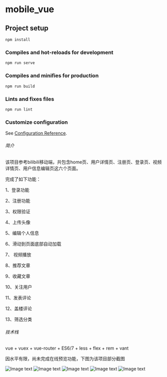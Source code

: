 # mobile_vue

## Project setup
```
npm install
```

### Compiles and hot-reloads for development
```
npm run serve
```

### Compiles and minifies for production
```
npm run build
```

### Lints and fixes files
```
npm run lint
```

### Customize configuration
See [Configuration Reference](https://cli.vuejs.org/config/).

###### 简介

该项目参考bilibili移动端，共包含home页、用户详情页、注册页、登录页、视频详情页、用户信息编辑页这六个页面。

完成了如下功能：

1、登录功能

2、注册功能

3、权限验证

4、上传头像

5、编辑个人信息

6、滑动到页面底部自动加载

7、 视频播放

8、推荐文章

9、收藏文章

10、关注用户

11、发表评论

12、盖楼评论

13、筛选分类

###### 技术栈

vue + vuex + vue-router + ES6/7 + less + flex + rem + vant

因水平有限，尚未完成在线预览功能，下图为该项目部分截图

![Image text](https://github.com/Mr-yanged/copy_bilibili/blob/master/1.png)
![Image text](https://github.com/Mr-yanged/copy_bilibili/blob/master/2.png)
![Image text](https://github.com/Mr-yanged/copy_bilibili/blob/master/3.png)
![Image text](https://github.com/Mr-yanged/copy_bilibili/blob/master/4.png)
![Image text](https://github.com/Mr-yanged/copy_bilibili/blob/master/5.png)
